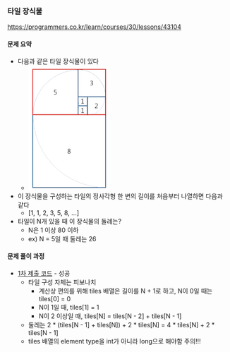 ### 타일 장식물
https://programmers.co.kr/learn/courses/30/lessons/43104


#### 문제 요약
* 다음과 같은 타일 장식물이 있다
    * ![tile](tile.png)
* 이 장식물을 구성하는 타일의 정사각형 한 변의 길이를 처음부터 나열하면 다음과 같다
    * [1, 1, 2, 3, 5, 8, ...]
* 타일이 N개 있을 때 이 장식물의 둘레는?
    * N은 1 이상 80 이하
    * ex) N = 5일 때 둘레는 26


#### 문제 풀이 과정
* [1차 제출 코드](Solution1.java) - 성공
    * 타일 구성 자체는 피보나치
        * 계산상 편의를 위해 tiles 배열은 길이를 N + 1로 하고, N이 0일 때는 tiles[0] = 0
        * N이 1일 때, tiles[1] = 1
        * N이 2 이상일 때, tiles[N] = tiles[N - 2] + tiles[N - 1]
    * 둘레는 2 * (tiles[N - 1] + tiles[N]) + 2 * tiles[N] = 4 * tiles[N] + 2 * tiles[N - 1]
    * tiles 배열의 element type을 int가 아니라 long으로 해야함 주의!!!